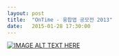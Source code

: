 ```yaml
---
layout: post
title:  "OnTime - 융합앱 공모전 2013"
date:   2015-01-28 17:30:00
---
```

[![IMAGE ALT TEXT HERE](http://img.youtube.com/vi/XMbLIQ5UFYk/0.jpg)](http://www.youtube.com/watch?v=XMbLIQ5UFYk)

